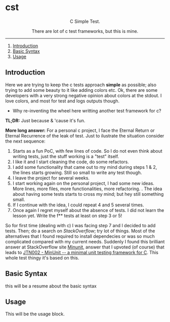 <!--# cst-->
<h1>
cst
</h1>

<div align="center">
C Simple Test.

There are lot of c test frameworks, but this is mine.
</div>

---

1. [Introduction](#introduction)
2. [Basic Syntax](#basic-syntax)
3. [Usage](#usage)


## Introduction

Here we are trying to keep the c tests approach **simple** as possible; also trying to add some beauty to it like adding colors etc. Ok, there are some developers with a very strong negative opinion about colors at the stdout. I love colors, and most for test and logs outputs though. 

* Why re-inventing the wheel here writting another test framework for c?

**TL;DR:** Just because & 'cause it's fun.

**More long answer:** For a personal c project, I face the Eternal Return or Eternal Recurrence of the leak of test.
Just to ilustrate the situation consider the next sequence:

1. Starts as a fun PoC, with few lines of code. So I do not even think about writing tests, just the stuff working is a "test" itself.
2. I like it and I start cleaning the code, do some refactors.
3. I add some functionality that came out to my mind during steps 1 & 2, the lines starts growing. Still so small to write any test though.
4. I leave the project for several weeks.
5. I start working again on the personal project, I had some new ideas. More lines, more files, more functionalities, more refactoring. 
 .  The idea about having some tests starts to cross my mind; but hey still something small.
6. If I continue with the idea, I could repeat 4 and 5 several times.
7. Once again I regret myself about the absence of tests. I did not learn the lesson yet. Write the f** tests at least on step 3 or 5! 

So for first time (dealing with c) I was facing step 7 and I decided to add tests. Then; do a search on *StackOverflow*; try lot of things.
Most of the alternatives that I found required to install dependecies or was so much complicated compared with my current needs.
Suddenly I found this brilliant answer at StackOverflow site [Minunit](https://stackoverflow.com/a/65962/2191338), answer that I upvoted (of course) that leads to [JTN002 - MinUnit -- a minimal unit testing framework for C](https://jera.com/techinfo/jtns/jtn002). This whole test thingy it's based on this.

## Basic Syntax<a name="basic-syntax"/>

this will be a resume about the basic syntax

## Usage

This will be the usage block.

